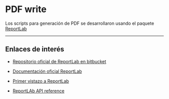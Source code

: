 # PDF write

Los scripts para generación de PDF se desarrollaron usando el paquete [ReportLab](https://bitbucket.org/rptlab/reportlab)

---

## Enlaces de interés

+ [Repositorio oficial de ReportLab en bitbucket](https://bitbucket.org/rptlab/reportlab)

+ [Documentación oficial ReportLab](https://www.reportlab.com/documentation/)

+ [Primer vistazo a ReportLab](https://recursospython.com/guias-y-manuales/crear-documentos-pdf-en-python-con-reportlab/)

+ [ReportLAb API reference](https://www.reportlab.com/docs/reportlab-reference.pdf)